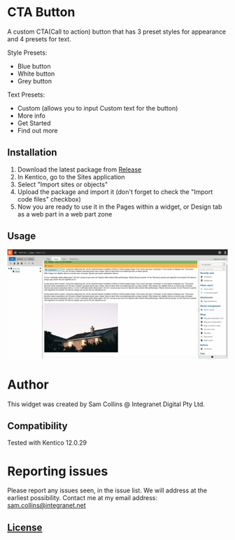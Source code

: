 # CTA Button
A custom CTA(Call to action) button that has 3 preset styles for appearance and 4 presets for text.

Style Presets:
  - Blue button
  - White button
  - Grey button
  
Text Presets:
  - Custom (allows you to input Custom text for the button)
  - More info
  - Get Started
  - Find out more
  
## Installation
 1. Download the latest package from [Release](https://github.com/IntegranetSam/K12_Integranet_WebPart_CTAButton/releases)
 2. In Kentico, go to the Sites application
 3. Select "Import sites or objects"
 4. Upload the package and import it (don't forget to check the "Import code files" checkbox)
 5. Now you are ready to use it in the Pages within a widget, or Design tab as a web part in a web part zone
 
 ## Usage
 ![](/CTAButton_demo.gif)
 
 # Author
This widget was created by Sam Collins @ Integranet Digital Pty Ltd.


## Compatibility
Tested with Kentico 12.0.29

# Reporting issues
Please report any issues seen, in the issue list. We will address at the earliest possibility.
Contact me at my email address: sam.collins@integranet.net

## [License](https://raw.githubusercontent.com/IntegranetSam/K12_Integranet_WebPart_CTAButton/main/LICENSE)

